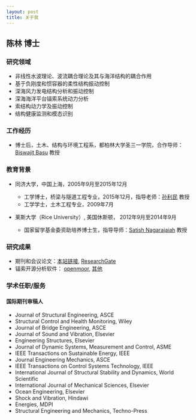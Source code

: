 ```yaml
---
layout: post
title: 关于我
---
```


## 陈林 博士


### 研究领域

-	非线性水波理论、波流耦合理论及其与海洋结构的耦合作用
- 基于负刚度和惯容器的柔性结构振动控制
-	深海风力发电结构分析和振动控制
-	深海海洋平台锚索系统动力分析
-	索结构动力学及振动控制
-	结构健康监测和模态识别

### 工作经历
- 博士后，土木、结构与环境工程系，都柏林大学圣三一学院，合作导师：[Biswajit Basu](http://people.tcd.ie/Profile?Username=basub) 教授

### 教育背景

- 同济大学，中国上海，2005年9月至2015年12月
  *	工学博士，桥梁与隧道工程专业，2015年12月，指导老师：[孙利民](https://shmc.tongji.edu.cn/) 教授
  *	工学学士，土木工程专业，2009年7月

- 莱斯大学（Rice University）, 美国休斯顿， 2012年9月至2014年9月
  *	国家留学基金委资助培养博士生，指导导师：[Satish Nagarajaiah](http://satishnagarajaiah.rice.edu/) 教授

### 研究成果

- 期刊和会议论文：[本站链接](http://chenllab.com/publications/), [ResearchGate](https://www.researchgate.net/profile/Lin_Chen96)
- 锚索开源分析软件： [openmoor](http://openmoor.org/), [其他](https://github.com/chen-lin)

### 学术任职/服务
#### 国际期刊审稿人
-	Journal of Structural Engineering, ASCE
-	Structural Control and Health Monitoring, Wiley
-	Journal of Bridge Engineering, ASCE
-	Journal of Sound and Vibration, Elsevier
-	Engineering Structures, Elsevier
-	Journal of Dynamic Systems, Measurement and Control, ASME
-	IEEE Transactions on Sustainable Energy, IEEE
-	Journal Engineering Mechanics, ASCE
-	IEEE Transactions on Control Systems Technology, IEEE
-	International Journal of Structural Stability and Dynamics, World Scientific
- International Journal of Mechanical Sciences, Elsevier
- Ocean Engineering, Elsevier
- Shock and Vibration, Hindawi
- Energies, MDPI
- Structural Engineering and Mechanics, Techno-Press
